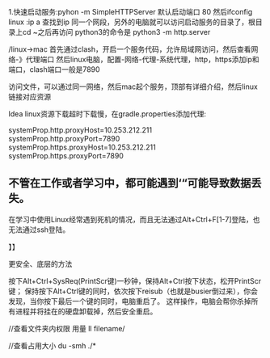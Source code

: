 
1.快速启动服务:pyhon -m SimpleHTTPServer
默认启动端口 80
然后ifconfig  linux :ip a
查找到ip
同一个网段，另外的电脑就可以访问启动服务的目录了，根目录上cd ~之后再访问
python3的命令是
python3 -m http.server



/linux->mac
首先通过clash，开启一个服务代码，允许局域网访问，然后查看网络-》代理端口
然后linux电脑，配置-网络-代理-系统代理，http，https添加ip和端口，clash端口一般是7890

访问文件，可以通过同一网络，然后mac起个服务，顶部有详细介绍，然后linux链接对应资源


Idea linux资源下载超时下载慢，在gradle.properties添加代理:

systemProp.http.proxyHost=10.253.212.211
systemProp.http.proxyPort=7890
systemProp.https.proxyHost=10.253.212.211
systemProp.https.proxyPort=7890





不管在工作或者学习中，都可能遇到‘“可能导致数据丢失。
--
在学习中使用Linux经常遇到死机的情况，而且无法通过Alt+Ctrl+F[1-7]登陆，也无法通过ssh登陆。

】】

更安全、底层的方法

按下Alt+Ctrl+SysReq(PrintScr键)一秒钟，保持Alt+Ctrl按下状态，松开PrintScr键；
保持按下Alt+Ctrl键的同时，依次按下reisub（也就是busier倒过来），你会发现，当你按下最后一个键的同时，电脑重启了。
这样操作，电脑会帮你杀掉所有进程并将挂在的硬盘卸载掉，然后安全重启。



//查看文件夹内权限 用量
ll filename/

//查看占用大小
du -smh ./*